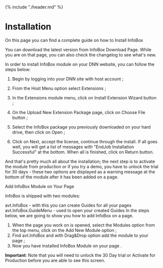 {% include "./header.md" %}
# Installation

On this page you can find a complete guide on how to Install InfoBox

You can download the latest version from InfoBox Download Page. While you are on that page, you can also check the changelog to see what's new.

In order to install InfoBox module on your DNN website, you can follow the steps below:

1. Begin by logging into your DNN site with host account ;

2. From the Host Menu option select Extensions ;

3. In the Extensions module menu, click on Install Extension Wizard button ;

4. On the Upload New Extension Package page, click on Choose File button ;

5. Select the InfoBox package you previously downloaded on your hard drive, then click on Open ;

6. Click on Next, accept the license, continue through the install. If all goes well, you will get a list of messages with "EndJob Installation Successful" at the bottom. When all is finished, click on Return button.

And that's pretty much all about the installation; the next step is to activate the module from production or if you try a demo, you have to unlock the trial for 30 days - these two options are displayed as a warning message at the bottom of the module after it has been added on a page. 

Add InfoBox Module on Your Page

InfoBox is shipped with two modules: 

avt.InfoBox -  with this you can create Guides for all your pages 
avt.InfoBox.GuideMenu - used to open your created Guides
In the steps below, we are going to show you how to add InfoBox on a page.

1. When the page you work on is opened, select the Modules option from the top menu, click on the Add New Module option ;
2. Find avt.InfoBox and with Drag&Drop option add the module to your page ;
3. Now you have installed InfoBox Module on your page .


**Important**: Note that you will need to unlock the 30 Day trial or Activate for Production before you are able to see this screen. 